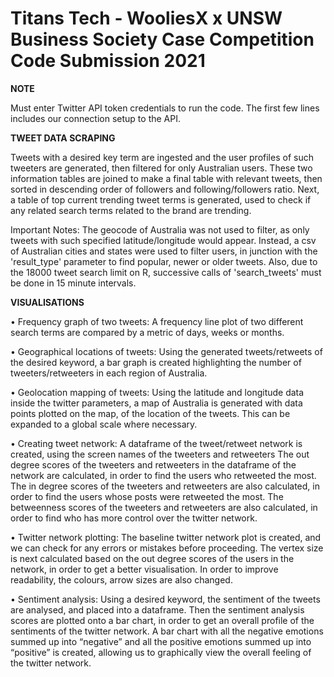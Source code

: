 # Titans Tech - WooliesX x UNSW Business Society Case Competition Code Submission 2021

**NOTE**

Must enter Twitter API token credentials to run the code. The first few lines includes our connection setup to the API.




**TWEET DATA SCRAPING**

Tweets with a desired key term are ingested and the user profiles of such tweeters are generated, then filtered for only Australian users. These two information tables are joined to make a final table with relevant tweets, then sorted in descending order of followers and following/followers ratio.
Next, a table of top current trending tweet terms is generated, used to check if any related search terms related to the brand are trending.


Important Notes: The geocode of Australia was not used to filter, as only tweets with such specified latitude/longitude would appear. Instead, a csv of Australian cities and states were used to filter users, in junction with the 'result_type' parameter to find popular, newer or older tweets. Also, due to the 18000 tweet search limit on R, successive calls of 'search_tweets' must be done in 15 minute intervals.





**VISUALISATIONS**

• Frequency graph of two tweets: A frequency line plot of two different search terms are compared by a metric of days, weeks or months.

• Geographical locations of tweets: Using the generated tweets/retweets of the desired keyword, a bar graph is created highlighting the number of tweeters/retweeters in each region of Australia.

• Geolocation mapping of tweets: Using the latitude and longitude data inside the twitter parameters, a map of Australia is generated with data points plotted on the map, of the location of the tweets. This can be expanded to a global scale where necessary. 

• Creating tweet network: A dataframe of the tweet/retweet network is created, using the screen names of the tweeters and retweeters
The out degree scores of the tweeters and retweeters in the dataframe of the network are calculated, in order to find the users who retweeted the most.
The in degree scores of the tweeters and retweeters are also calculated, in order to find the users whose posts were retweeted the most. 
The betweenness scores of the tweeters and retweeters are also calculated, in order to find who has more control over the twitter network. 

• Twitter network plotting: The baseline twitter network plot is created, and we can check for any errors or mistakes before proceeding. 
The vertex size is next calculated based on the out degree scores of the users in the network, in order to get a better visualisation. In order to improve readability, the colours, arrow sizes are also changed. 

• Sentiment analysis: Using a desired keyword, the sentiment of the tweets are analysed, and placed into a dataframe. Then the sentiment analysis scores are plotted onto a bar chart, in order to get an overall profile of the sentiments of the twitter network.
A bar chart with all the negative emotions summed up into “negative” and all the positive emotions summed up into “positive” is created, allowing us to graphically view the overall feeling of the twitter network. 
